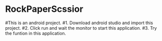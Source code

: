 # RockPaperScssior
#This is an android project. 
#1. Download android studio and import this project. 
#2. Click run and wait the monitor to start this application.
#3. Try the funtion in this application.
